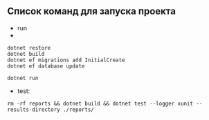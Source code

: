  
## Список команд для запуска проекта

- run
- 
```
dotnet restore
dotnet build
dotnet ef migrations add InitialCreate
dotnet ef database update

dotnet run
```

- test:
```
rm -rf reports && dotnet build && dotnet test --logger xunit --results-directory ./reports/
```

